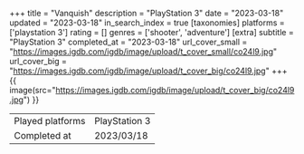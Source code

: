 +++
title = "Vanquish"
description = "PlayStation 3"
date = "2023-03-18"
updated = "2023-03-18"
in_search_index = true
[taxonomies]
platforms = ['playstation 3']
rating = []
genres = ['shooter', 'adventure']
[extra]
subtitle = "PlayStation 3"
completed_at = "2023-03-18"
url_cover_small = "https://images.igdb.com/igdb/image/upload/t_cover_small/co24l9.jpg"
url_cover_big = "https://images.igdb.com/igdb/image/upload/t_cover_big/co24l9.jpg"
+++
{{ image(src="https://images.igdb.com/igdb/image/upload/t_cover_big/co24l9.jpg") }}

|              |            |
| ------------ | ---------- |
| Played platforms    | PlayStation 3 |
| Completed at | 2023/03/18 |

